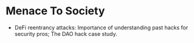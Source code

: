 # Menace To Society
- DeFi reentrancy attacks: Importance of understanding past hacks for security pros; The DAO hack case study.

